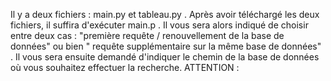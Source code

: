 Il y a deux fichiers : main.py et tableau.py . Après avoir téléchargé les deux fichiers, il suffira d'exécuter main.p .
Il vous sera alors indiqué de choisir entre deux cas : "première requête / renouvellement de la base de données" ou bien " requête supplémentaire sur la même base de données" .
Il vous sera ensuite demandé d'indiquer le chemin de la base de données où vous souhaitez effectuer la recherche. ATTENTION : 
